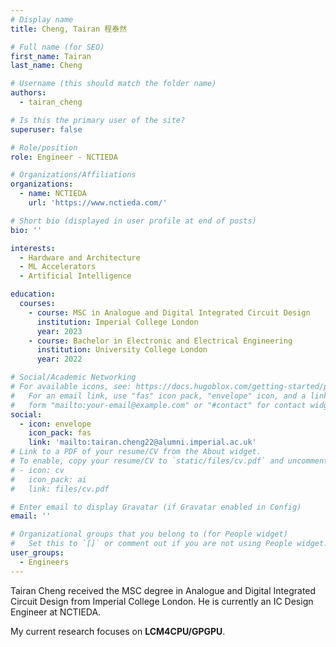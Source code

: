 ```yaml
---
# Display name
title: Cheng, Tairan 程泰然

# Full name (for SEO)
first_name: Tairan
last_name: Cheng

# Username (this should match the folder name)
authors:
  - tairan_cheng

# Is this the primary user of the site?
superuser: false

# Role/position
role: Engineer - NCTIEDA

# Organizations/Affiliations
organizations:
  - name: NCTIEDA
    url: 'https://www.nctieda.com/'

# Short bio (displayed in user profile at end of posts)
bio: ''

interests:
  - Hardware and Architecture
  - ML Accelerators
  - Artificial Intelligence

education:
  courses:
    - course: MSC in Analogue and Digital Integrated Circuit Design
      institution: Imperial College London
      year: 2023
    - course: Bachelor in Electronic and Electrical Engineering
      institution: University College London
      year: 2022

# Social/Academic Networking
# For available icons, see: https://docs.hugoblox.com/getting-started/page-builder/#icons
#   For an email link, use "fas" icon pack, "envelope" icon, and a link in the
#   form "mailto:your-email@example.com" or "#contact" for contact widget.
social:
  - icon: envelope
    icon_pack: fas
    link: 'mailto:tairan.cheng22@alumni.imperial.ac.uk'
# Link to a PDF of your resume/CV from the About widget.
# To enable, copy your resume/CV to `static/files/cv.pdf` and uncomment the lines below.
# - icon: cv
#   icon_pack: ai
#   link: files/cv.pdf

# Enter email to display Gravatar (if Gravatar enabled in Config)
email: ''

# Organizational groups that you belong to (for People widget)
#   Set this to `[]` or comment out if you are not using People widget.
user_groups:
  - Engineers
---
```


Tairan Cheng received the MSC degree in Analogue and Digital Integrated Circuit Design from Imperial College London. He is currently an IC Design Engineer at NCTIEDA. 

My current research focuses on **LCM4CPU/GPGPU**.